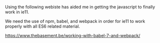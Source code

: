 Using the following webiste has aided me in getting the javascript to finally work in ie11.

We need the use of npm, babel, and webpack in order for ie11 to work properly with all ES6 related material.

https://www.thebasement.be/working-with-babel-7-and-webpack/